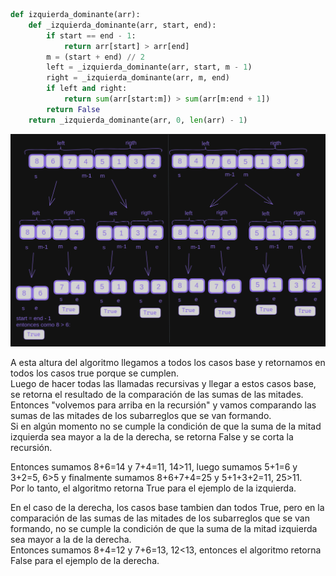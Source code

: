 
```python
def izquierda_dominante(arr):
    def _izquierda_dominante(arr, start, end):
        if start == end - 1:
            return arr[start] > arr[end]
        m = (start + end) // 2
        left = _izquierda_dominante(arr, start, m - 1)
        right = _izquierda_dominante(arr, m, end)
        if left and right:
            return sum(arr[start:m]) > sum(arr[m:end + 1])
        return False
    return _izquierda_dominante(arr, 0, len(arr) - 1)
```

![algoritmo_ejemplo](./img/algoritmo_ejercicio1.png)

A esta altura del algoritmo llegamos a todos los casos base y retornamos en todos los casos true porque se cumplen.\
Luego de hacer todas las llamadas recursivas y llegar a estos casos base, se retorna el resultado de la comparación de las sumas de las mitades.
Entonces "volvemos para arriba en la recursión" y vamos comparando las sumas de las mitades de los subarreglos que se van formando.\
Si en algún momento no se cumple la condición de que la suma de la mitad izquierda sea mayor a la de la derecha, se retorna False y se corta la recursión.

Entonces sumamos 8+6=14 y 7+4=11, 14>11, luego sumamos 5+1=6 y 3+2=5, 6>5 y finalmente sumamos 8+6+7+4=25 y 5+1+3+2=11, 25>11.\
Por lo tanto, el algoritmo retorna True para el ejemplo de la izquierda.

En el caso de la derecha, los casos base tambien dan todos True, pero en la comparación de las sumas de las mitades de los subarreglos que se van formando, no se cumple la condición de que la suma de la mitad izquierda sea mayor a la de la derecha.\
Entonces sumamos 8+4=12 y 7+6=13, 12<13, entonces el algoritmo retorna False para el ejemplo de la derecha.

</font>